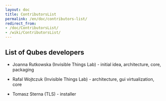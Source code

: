 ```yaml
---
layout: doc
title: ContributorsList
permalink: /en/doc/contributors-list/
redirect_from:
- /doc/ContributorsList/
- /wiki/ContributorsList/
---
```


List of Qubes developers
------------------------

-   Joanna Rutkowska (Invisible Things Lab) - initial idea, architecture, core, packaging

-   Rafal Wojtczuk (Invisible Things Lab) - architecture, gui virtualization, core

-   Tomasz Sterna (TLS) - installer

